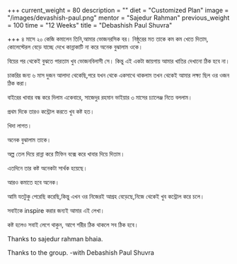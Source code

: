 +++
current_weight = 80
description = ""
diet = "Customized Plan"
image = "/images/devashish-paul.png"
mentor = "Sajedur Rahman"
previous_weight = 100
time = "12 Weeks"
title = "Debashish Paul Shuvra"

+++
৪ মাসে ২০ কেজি কমালেন তিনি,আমার ভোজনরসিক বর। নিষ্ঠুরের মত তাকে কম কম খেতে দিতাম, কোলেস্টেরল বেড়ে যাচ্ছে দেখে কান্নাকাটি না করে অনেক বুঝালাম ওকে।

বিয়ের পর থেকেই বুঝতে পারতাম খুব ভোজনবিলাসী সে। কিন্তু এই একটা জায়গায় আমার খাতির দেখানো ঠিক হবে না।

চাকরির জন্য ৬ মাস দুজন আলাদা থেকেছি,পরে যখন থেকে একসাথে থাকলাম তখন থেকেই আমার লক্ষ্য ছিল ওর ওজন ঠিক করা।

বাইরের খাবার বন্ধ করে দিলাম একেবারে, সাজেদুর রহমান ভাইয়ার ৩ মাসের চ্যালেঞ্জ নিতে বললাম।

প্রথম দিকে তারও কন্ট্রোল করতে খুব কষ্ট হত।

খিদা লাগত।

অনেক বুঝালাম তাকে।

অল্প তেল দিয়ে রান্না করে টিফিন বক্সে করে খাবার দিয়ে দিতাম।

এতদিনে তার কষ্ট অনেকটা সার্থক হয়েছে।

আরও কমাতে হবে অনেক।

আমি যতটুকু পেরেছি করেছি,কিন্তু এখন ওর নিজেরই আগ্রহ বেড়েছে,নিজে থেকেই খুব কন্ট্রোল করে চলে।

সবাইকে inspire করার জন্যই আমার এই লেখা।

কষ্ট হলেও সবাই লেগে থাকুন, আগে শরীর ঠিক থাকলে সব ঠিক হবে।

Thanks to sajedur rahman bhaia.

Thanks to the group. -with Debashish Paul Shuvra